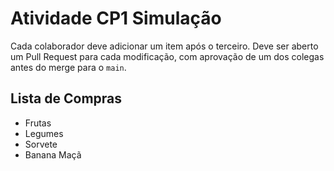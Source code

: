 # Atividade CP1 Simulação

Cada colaborador deve adicionar um item após o terceiro.
Deve ser aberto um Pull Request para cada modificação, com aprovação de um dos colegas antes do merge para o `main`.

## Lista de Compras

- Frutas
- Legumes
- Sorvete
- Banana Maçã